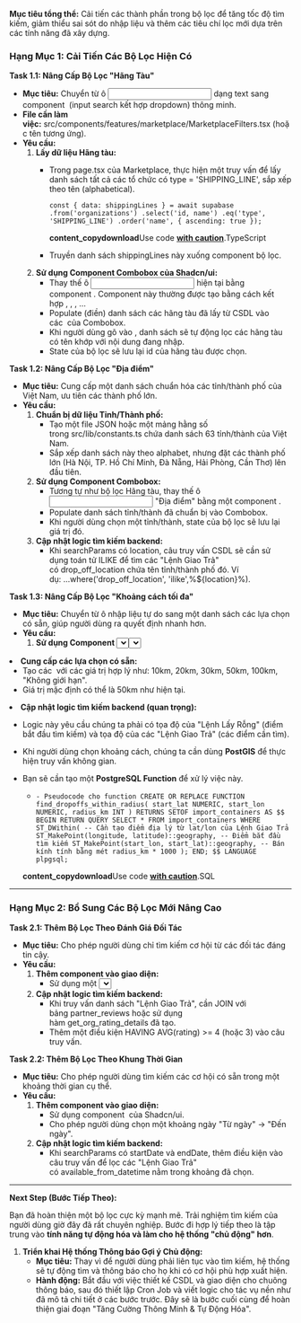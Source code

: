 **Mục tiêu tổng thể:** Cải tiến các thành phần trong bộ lọc để tăng tốc độ tìm kiếm, giảm thiểu sai sót do nhập liệu và thêm các tiêu chí lọc mới dựa trên các tính năng đã xây dựng.

### **Hạng Mục 1: Cải Tiến Các Bộ Lọc Hiện Có**

**Task 1.1: Nâng Cấp Bộ Lọc "Hãng Tàu"**

- **Mục tiêu:** Chuyển từ ô <Input> dạng text sang component <Combobox> (input search kết hợp dropdown) thông minh.
- **File cần làm việc:** src/components/features/marketplace/MarketplaceFilters.tsx (hoặc tên tương ứng).
- **Yêu cầu:**
    1. **Lấy dữ liệu Hãng tàu:**
        - Trong page.tsx của Marketplace, thực hiện một truy vấn để lấy danh sách tất cả các tổ chức có type = 'SHIPPING_LINE', sắp xếp theo tên (alphabetical).
            
            `const { data: shippingLines } = await supabase
                .from('organizations')
                .select('id, name')
                .eq('type', 'SHIPPING_LINE')
                .order('name', { ascending: true });`
            
            **content_copydownload**Use code [**with caution**](https://support.google.com/legal/answer/13505487).TypeScript
            
        - Truyền danh sách shippingLines này xuống component bộ lọc.
    2. **Sử dụng Component Combobox của Shadcn/ui:**
        - Thay thế ô <Input> hiện tại bằng component <Combobox>. Component này thường được tạo bằng cách kết hợp <Popover>, <Command>, <CommandInput>, <CommandList>...
        - Populate (điền) danh sách các hãng tàu đã lấy từ CSDL vào các <CommandItem> của Combobox.
        - Khi người dùng gõ vào <CommandInput>, danh sách sẽ tự động lọc các hãng tàu có tên khớp với nội dung đang nhập.
        - State của bộ lọc sẽ lưu lại id của hãng tàu được chọn.

**Task 1.2: Nâng Cấp Bộ Lọc "Địa điểm"**

- **Mục tiêu:** Cung cấp một danh sách chuẩn hóa các tỉnh/thành phố của Việt Nam, ưu tiên các thành phố lớn.
- **Yêu cầu:**
    1. **Chuẩn bị dữ liệu Tỉnh/Thành phố:**
        - Tạo một file JSON hoặc một mảng hằng số trong src/lib/constants.ts chứa danh sách 63 tỉnh/thành của Việt Nam.
        - Sắp xếp danh sách này theo alphabet, nhưng đặt các thành phố lớn (Hà Nội, TP. Hồ Chí Minh, Đà Nẵng, Hải Phòng, Cần Thơ) lên đầu tiên.
    2. **Sử dụng Component Combobox:**
        - Tương tự như bộ lọc Hãng tàu, thay thế ô <Input> "Địa điểm" bằng một component <Combobox>.
        - Populate danh sách tỉnh/thành đã chuẩn bị vào Combobox.
        - Khi người dùng chọn một tỉnh/thành, state của bộ lọc sẽ lưu lại giá trị đó.
    3. **Cập nhật logic tìm kiếm backend:**
        - Khi searchParams có location, câu truy vấn CSDL sẽ cần sử dụng toán tử ILIKE để tìm các "Lệnh Giao Trả" có drop_off_location chứa tên tỉnh/thành phố đó. Ví dụ: ...where('drop_off_location', 'ilike',%${location}%).

**Task 1.3: Nâng Cấp Bộ Lọc "Khoảng cách tối đa"**

- **Mục tiêu:** Chuyển từ ô nhập liệu tự do sang một danh sách các lựa chọn có sẵn, giúp người dùng ra quyết định nhanh hơn.
- **Yêu cầu:**
    1. **Sử dụng Component <Select> của Shadcn/ui:**
        - Thay thế ô <Input> hiện tại bằng component <Select>.
    2. **Cung cấp các lựa chọn có sẵn:**
        - Tạo các <SelectItem> với các giá trị hợp lý như: 10km, 20km, 30km, 50km, 100km, "Không giới hạn".
        - Giá trị mặc định có thể là 50km như hiện tại.
    3. **Cập nhật logic tìm kiếm backend (quan trọng):**
        - Logic này yêu cầu chúng ta phải có tọa độ của "Lệnh Lấy Rỗng" (điểm bắt đầu tìm kiếm) và tọa độ của các "Lệnh Giao Trả" (các điểm cần tìm).
        - Khi người dùng chọn khoảng cách, chúng ta cần dùng **PostGIS** để thực hiện truy vấn không gian.
        - Bạn sẽ cần tạo một **PostgreSQL Function** để xử lý việc này.
            - `- Pseudocode cho function
            CREATE OR REPLACE FUNCTION find_dropoffs_within_radius( start_lat NUMERIC, start_lon NUMERIC, radius_km INT
            )
            RETURNS SETOF import_containers AS $$
            BEGIN RETURN QUERY SELECT * FROM import_containers WHERE ST_DWithin( -- Cần tạo điểm địa lý từ lat/lon của Lệnh Giao Trả ST_MakePoint(longitude, latitude)::geography, -- Điểm bắt đầu tìm kiếm ST_MakePoint(start_lon, start_lat)::geography, -- Bán kính tính bằng mét radius_km * 1000 );
            END;
            $$ LANGUAGE plpgsql;`
            
            **content_copydownload**Use code [**with caution**](https://support.google.com/legal/answer/13505487).SQL
            

---

### **Hạng Mục 2: Bổ Sung Các Bộ Lọc Mới Nâng Cao**

**Task 2.1: Thêm Bộ Lọc Theo Đánh Giá Đối Tác**

- **Mục tiêu:** Cho phép người dùng chỉ tìm kiếm cơ hội từ các đối tác đáng tin cậy.
- **Yêu cầu:**
    1. **Thêm component vào giao diện:**
        - Sử dụng một <Select> với các lựa chọn: "Từ 4 sao trở lên", "Từ 3 sao trở lên", "Tất cả".
    2. **Cập nhật logic tìm kiếm backend:**
        - Khi truy vấn danh sách "Lệnh Giao Trả", cần JOIN với bảng partner_reviews hoặc sử dụng hàm get_org_rating_details đã tạo.
        - Thêm một điều kiện HAVING AVG(rating) >= 4 (hoặc 3) vào câu truy vấn.

**Task 2.2: Thêm Bộ Lọc Theo Khung Thời Gian**

- **Mục tiêu:** Cho phép người dùng tìm kiếm các cơ hội có sẵn trong một khoảng thời gian cụ thể.
- **Yêu cầu:**
    1. **Thêm component vào giao diện:**
        - Sử dụng component <DatePicker with range> của Shadcn/ui.
        - Cho phép người dùng chọn một khoảng ngày "Từ ngày" -> "Đến ngày".
    2. **Cập nhật logic tìm kiếm backend:**
        - Khi searchParams có startDate và endDate, thêm điều kiện vào câu truy vấn để lọc các "Lệnh Giao Trả" có available_from_datetime nằm trong khoảng đã chọn.

---

**Next Step (Bước Tiếp Theo):**

Bạn đã hoàn thiện một bộ lọc cực kỳ mạnh mẽ. Trải nghiệm tìm kiếm của người dùng giờ đây đã rất chuyên nghiệp. Bước đi hợp lý tiếp theo là tập trung vào **tính năng tự động hóa và làm cho hệ thống "chủ động" hơn**.

1. **Triển khai Hệ thống Thông báo Gợi ý Chủ động:**
    - **Mục tiêu:** Thay vì để người dùng phải liên tục vào tìm kiếm, hệ thống sẽ tự động tìm và thông báo cho họ khi có cơ hội phù hợp xuất hiện.
    - **Hành động:** Bắt đầu với việc thiết kế CSDL và giao diện cho chuông thông báo, sau đó thiết lập Cron Job và viết logic cho tác vụ nền như đã mô tả chi tiết ở các bước trước. Đây sẽ là bước cuối cùng để hoàn thiện giai đoạn "Tăng Cường Thông Minh & Tự Động Hóa".